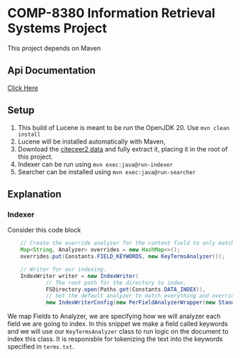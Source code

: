 # COMP-8380 Information Retrieval Systems Project

This project depends on Maven

## Api Documentation

[Click Here](docs/webserver_api/webserver_api.md)

## Setup

1. This build of Lucene is meant to be run the OpenJDK 20. Use `mvn clean install`
2. Lucene will be installed automatically with Maven,
3. Download the [citeceer2 data](https://jlu.myweb.cs.uwindsor.ca/8380/citeseer2.tar.gz "citeceer2 Data") and fully extract it, placing it in the root of this project.
4. Indexer can be run using `mvn exec:java@run-indexer`
5. Searcher can be installed using `mvn exec:java@run-searcher`


## Explanation

### Indexer

Consider this code block

```java
	// Create the override analyzer for the content field to only match computer science terms.
	Map<String, Analyzer> overrides = new HashMap<>();
	overrides.put(Constants.FIELD_KEYWORDS, new KeyTermsAnalyzer());

	// Writer for our indexing.
	IndexWriter writer = new IndexWriter(
			// The root path for the directory to index.
			FSDirectory.open(Paths.get(Constants.DATA_INDEX)),
			// Set the default analyzer to match everything and override for the keywords.
			new IndexWriterConfig(new PerFieldAnalyzerWrapper(new StandardAnalyzer(), overrides)));
```

We map Fields to Analyzer, we are specifying how we will analyzer each field we are going to index.
In this snippet we make a field called keywords and we will use our `KeyTermsAnalyzer` class to run logic on the document to index this class. It is responisble for tokenizing the text into the keywords specified in `terms.txt`. 